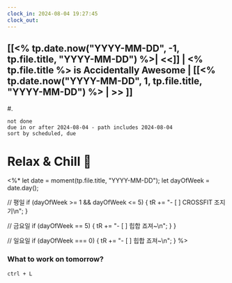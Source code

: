```yaml
---
clock_in: 2024-08-04 19:27:45
clock_out: 
---
```

## [[<% tp.date.now("YYYY-MM-DD", -1, tp.file.title, "YYYY-MM-DD") %>| <<]] | <% tp.file.title %> is Accidentally Awesome | [[<% tp.date.now("YYYY-MM-DD", 1, tp.file.title, "YYYY-MM-DD") %> | >> ]]


#.
```tasks
not done 
due in or after 2024-08-04 - path includes 2024-08-04 
sort by scheduled, due
```

# Relax & Chill 🍻
<%*
let date = moment(tp.file.title, "YYYY-MM-DD");
let dayOfWeek = date.day();

// 평일
if (dayOfWeek >= 1 && dayOfWeek <= 5) {
  tR += "- [ ] CROSSFIT 조지기\n";
}

// 금요일
if (dayOfWeek == 5) {
  tR += "- [ ] 힙합 죠져~\n";
  }
} 

// 일요일
if (dayOfWeek === 0) {
  tR += "- [ ] 힙합 죠져~\n";
}
%>


### What to work on tomorrow?
`ctrl + L`

